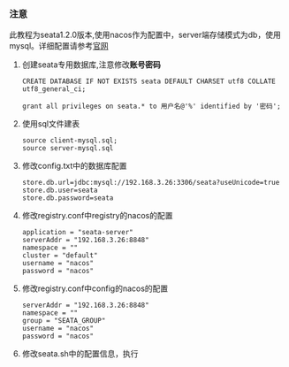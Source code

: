 ### 注意
此教程为seata1.2.0版本,使用nacos作为配置中，server端存储模式为db，使用mysql。详细配置请参考[官网](http://seata.io/zh-cn/docs/ops/deploy-guide-beginner.html)  
1. 创建seata专用数据库,注意修改**账号密码**
   ```
   CREATE DATABASE IF NOT EXISTS seata DEFAULT CHARSET utf8 COLLATE utf8_general_ci;
   
   grant all privileges on seata.* to 用户名@'%' identified by '密码';
   ```
1. 使用sql文件建表
   ```
   source client-mysql.sql;
   source server-mysql.sql
   ```
1. 修改config.txt中的数据库配置
   ```
   store.db.url=jdbc:mysql://192.168.3.26:3306/seata?useUnicode=true
   store.db.user=seata
   store.db.password=seata
   ```   
1. 修改registry.conf中registry的nacos的配置
   ```
   application = "seata-server"
   serverAddr = "192.168.3.26:8848"
   namespace = ""
   cluster = "default"
   username = "nacos"
   password = "nacos"
   ```
1. 修改registry.conf中config的nacos的配置
   ```
   serverAddr = "192.168.3.26:8848"
   namespace = ""
   group = "SEATA_GROUP"
   username = "nacos"
   password = "nacos"
   ```   
1. 修改seata.sh中的配置信息，执行    

